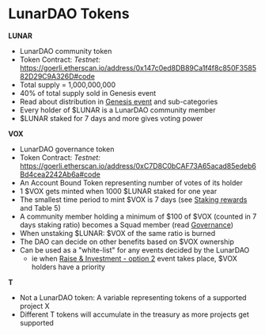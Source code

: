 # LunarDAO Tokens

**LUNAR**

* LunarDAO community token
* Token Contract: *Testnet:* https://goerli.etherscan.io/address/0x147c0ed8DB89Ca1f4f8c850F358582D29C9A326D#code
* Total supply = 1,000,000,000
* 40% of total supply sold in Genesis event
* Read about distribution in [Genesis event](./genesis_event.md) and sub-categories
* Every holder of $LUNAR is a LunarDAO community member
* $LUNAR staked for 7 days and more gives voting power

**VOX**

* LunarDAO governance token
* Token Contract: *Testnet:* https://goerli.etherscan.io/address/0xC7D8C0bCAF73A65acad85edeb6Bd4cea2242Ab6a#code
* An Account Bound Token representing number of votes of its holder
* 1 $VOX gets minted when 1000 $LUNAR staked for one year
* The smallest time period to mint $VOX is 7 days (see [Staking rewards](./lunar_staking.md) and Table 5)
* A community member holding a minimum of $100 of $VOX (counted in 7 days staking ratio) becomes a Squad member (read [Governance](./governance.md))
* When unstaking $LUNAR: $VOX of the same ratio is burned
* The DAO can decide on other benefits based on $VOX ownership
* Can be used as a "white-list" for any events decided by the LunarDAO 
	* ie when [Raise & Investment - option 2](./launchpad.md) event takes place, $VOX holders have a priority

**T**

* Not a LunarDAO token: A variable representing tokens of a supported project X
* Different T tokens will accumulate in the treasury as more projects get supported  
